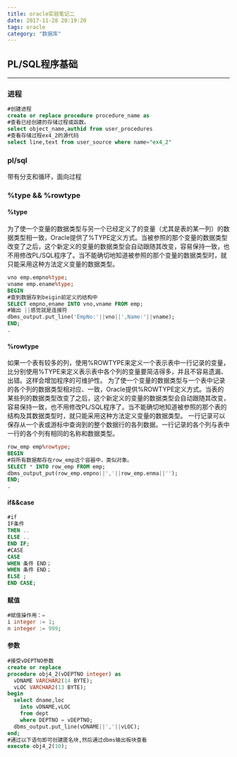 ```yaml
---
title: oracle实验笔记二
date: 2017-11-28 20:19:20
tags: oracle
category: "数据库"
---
```

## PL/SQL程序基础

---

### 进程

```sql
#创建进程
create or replace procedure procedure_name as
#查看已经创建的存储过程或函数。
select object_name,authid from user_procedures
#查看存储过程ex4_2的源代码
select line,text from user_source where name="ex4_2"
```



<!--more-->
### pl/sql

带有分支和循环，面向过程

### %type && %rowtype

#### %type

为了使一个变量的数据类型与另一个已经定义了的变量（尤其是表的某一列）的数据类型相一致，Oracle提供了%TYPE定义方式。当被参照的那个变量的数据类型改变了之后，这个新定义的变量的数据类型会自动跟随其改变，容易保持一致，也不用修改PL/SQL程序了。当不能确切地知道被参照的那个变量的数据类型时，就只能采用这种方法定义变量的数据类型。

```sql
vno emp.empno%type;
vname emp.ename%type;
BEGIN
#查到数据存到beigin前定义的结构中
SELECT empno,ename INTO vno,vname FROM emp;
#输出 ||感觉就是连接符
dbms_output.put_line('EmpNo:'||vno||',Name:'||vname);
END;
.
```

#### %rowtype

如果一个表有较多的列，使用%ROWTYPE来定义一个表示表中一行记录的变量，比分别使用%TYPE来定义表示表中各个列的变量要简洁得多，并且不容易遗漏、出错。这样会增加程序的可维护性。
   为了使一个变量的数据类型与一个表中记录的各个列的数据类型相对应、一致，Oracle提供%ROWTYPE定义方式。当表的某些列的数据类型改变了之后，这个新定义的变量的数据类型会自动跟随其改变，容易保持一致，也不用修改PL/SQL程序了。当不能确切地知道被参照的那个表的结构及其数据类型时，就只能采用这种方法定义变量的数据类型。
   一行记录可以保存从一个表或游标中查询到的整个数据行的各列数据。一行记录的各个列与表中一行的各个列有相同的名称和数据类型。

```sql
row_emp emp%rowtype;
BEGIN
#将所有数据都存在row_emp这个容器中，类似对象。
SELECT * INTO row_emp FROM emp;
dbms_output_put(row_emp.empno||','||row_emp.enma||'');
END;
.
```


#### if&&case

```sql
#if
IF条件
THEN ..
ELSE ..
END IF;
#CASE
CASE
WHEN 条件 END；
WHEN 条件 END；
ELSE ;
END CASE;
```
#### 赋值

```sql
#赋值操作用：=
i integer := 1;
n integer := 999;
```

#### 参数

```sql
#接受vDEPTNO参数
create or replace
procedure obj4_2(vDEPTNO integer) as
  vDNAME VARCHAR2(14 BYTE);
  vLOC VARCHAR2(13 BYTE);
begin
  select dname,loc
    into vDNAME,vLOC
    from dept
    where DEPTNO = vDEPTNO;
  dbms_output.put_line(vDNAME||','||vLOC);
end;	
#通过以下语句即可创建匿名块,然后通过dbms输出板块查看
execute obj4_2(10);
```


